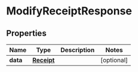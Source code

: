 

# ModifyReceiptResponse



## Properties

| Name | Type | Description | Notes |
|------------ | ------------- | ------------- | -------------|
|**data** | [**Receipt**](Receipt.md) |  |  [optional] |



